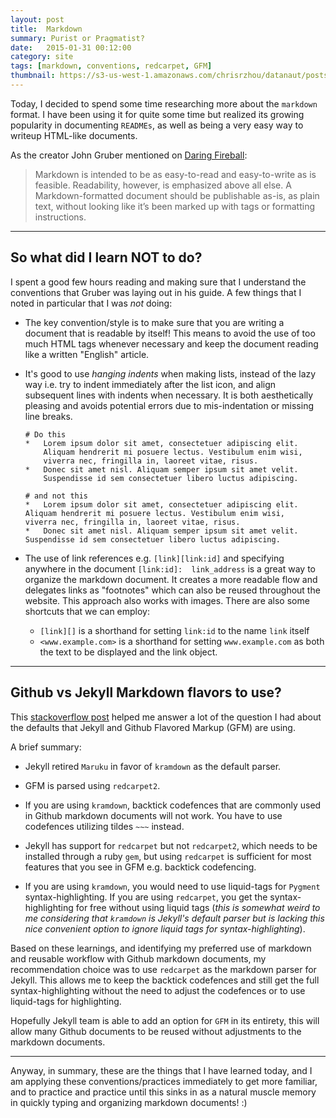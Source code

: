 ```yaml
---
layout: post
title:  Markdown
summary: Purist or Pragmatist?
date:   2015-01-31 00:12:00
category: site
tags: [markdown, conventions, redcarpet, GFM]
thumbnail: https://s3-us-west-1.amazonaws.com/chrisrzhou/datanaut/posts/2015-01-31-markdown/thumbnail.png
---
```


Today, I decided to spend some time researching more about the `markdown` format.  I have been using it for quite 
some time but realized its growing popularity in documenting `READMEs`, as well as being a very easy way to
writeup HTML-like documents.

As the creator John Gruber mentioned on [Daring Fireball][]:

>   Markdown is intended to be as easy-to-read and easy-to-write as is feasible.
>   Readability, however, is emphasized above all else.
>   A Markdown-formatted document should be publishable as-is, as plain text,
>   without looking like it’s been marked up with tags or formatting instructions.

------

## So what did I learn NOT to do?
I spent a good few hours reading and making sure that I understand the conventions that Gruber was laying out in his 
guide.  A few things that I noted in particular that I was *not* doing:

-   The key convention/style is to make sure that you are writing a document that is readable by itself!  This means
    to avoid the use of too much HTML tags whenever necessary and keep the document reading like a written "English" 
    article.
    
-   It's good to use *hanging indents* when making lists, instead of the lazy way i.e. try to indent immediately 
    after the list icon, and align subsequent lines with indents when necessary.  It is both aesthetically pleasing 
    and avoids potential errors due to mis-indentation or missing line breaks.
    
    ```
    # Do this
    *   Lorem ipsum dolor sit amet, consectetuer adipiscing elit.
        Aliquam hendrerit mi posuere lectus. Vestibulum enim wisi,
        viverra nec, fringilla in, laoreet vitae, risus.
    *   Donec sit amet nisl. Aliquam semper ipsum sit amet velit.
        Suspendisse id sem consectetuer libero luctus adipiscing.
      
    # and not this
    *   Lorem ipsum dolor sit amet, consectetuer adipiscing elit.
    Aliquam hendrerit mi posuere lectus. Vestibulum enim wisi,
    viverra nec, fringilla in, laoreet vitae, risus.
    *   Donec sit amet nisl. Aliquam semper ipsum sit amet velit.
    Suspendisse id sem consectetuer libero luctus adipiscing.
    ````

-   The use of link references e.g. `[link][link:id]` and specifying anywhere in the document `[link:id]: 
    link_address` is a great way to organize the markdown document.  It creates a more readable flow and delegates 
    links as "footnotes" which can also be reused throughout the website.  This approach also works with images. 
    There are also some shortcuts that we can employ:
    -   `[link][]` is a shorthand for setting `link:id` to the name `link` itself
    -   `<www.example.com>` is a shorthand for setting `www.example.com` as both the text to be displayed and the link 
        object.

------

## Github vs Jekyll Markdown flavors to use?
This [stackoverflow post] helped me answer a lot of the question I had about the defaults that Jekyll and Github 
Flavored Markup (GFM) are using.

A brief summary:
-   Jekyll retired `Maruku` in favor of `kramdown` as the default parser.

-   GFM is parsed using `redcarpet2`.

-   If you are using `kramdown`, backtick codefences that are commonly used in Github markdown documents will not 
    work.  You have to use codefences utilizing tildes `~~~` instead.

-   Jekyll has support for `redcarpet` but not `redcarpet2`, which needs to be installed through a ruby `gem`, but
    using `redcarpet` is sufficient for most features that you see in GFM e.g. backtick codefencing.
    
-   If you are using `kramdown`, you would need to use liquid-tags for `Pygment` syntax-highlighting.  If you are using
    `redcarpet`, you get the syntax-highlighting for free without using liquid tags (*this is somewhat weird to me 
    considering that `kramdown` is Jekyll's default parser but is lacking this nice convenient option to ignore 
    liquid tags for syntax-highlighting*).

Based on these learnings, and identifying my preferred use of markdown and reusable workflow with Github markdown 
documents, my recommendation choice was to use `redcarpet` as the markdown parser for Jekyll.  This allows me to keep
the backtick codefences and still get the full syntax-highlighting without the need to adjust the codefences or to 
use liquid-tags for highlighting.

Hopefully Jekyll team is able to add an option for `GFM` in its entirety, this will allow many Github documents to be
reused without adjustments to the markdown documents.

------

Anyway, in summary, these are the things that I have learned today, and I am applying these conventions/practices 
immediately to get more familiar, and to practice and practice until this sinks in as a natural muscle memory
in quickly typing and organizing markdown documents! :)

<!-- links -->
[daring fireball]: http://daringfireball.net/projects/markdown/syntax#philosophy
[stackoverflow post]: http://stackoverflow.com/questions/13464590/github-flavored-markdown-and-pygments-highlighting-in-jekyll/13614020#13614020
